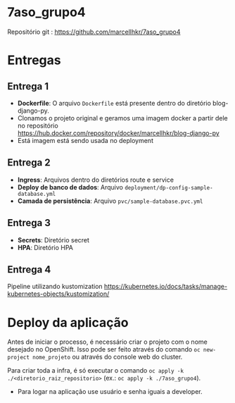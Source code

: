# 7aso_grupo4
Repositório git : https://github.com/marcellhkr/7aso_grupo4

# Entregas

## Entrega 1
- **Dockerfile**: O arquivo `Dockerfile` está presente dentro do diretório blog-django-py.
- Clonamos o projeto original e geramos uma imagem docker a partir dele no repositório https://hub.docker.com/repository/docker/marcellhkr/blog-django-py
- Está imagem está sendo usada no deployment

## Entrega 2
- **Ingress**: Arquivos dentro do diretórios route e service
- **Deploy de banco de dados**: Arquivo `deployment/dp-config-sample-database.yml`
- **Camada de persistência**: Arquivo `pvc/sample-database.pvc.yml`

## Entrega 3
- **Secrets**: Diretório secret
- **HPA**: Diretório HPA

## Entrega 4
Pipeline utilizando kustomization
https://kubernetes.io/docs/tasks/manage-kubernetes-objects/kustomization/

# Deploy da aplicação

Antes de iniciar o processo, é necessário criar o projeto com o nome desejado no OpenShift. Isso pode ser feito através do comando `oc new-project nome_projeto` ou através do console web do cluster.

Para criar toda a infra, é só executar o comando `oc apply -k ./<diretorio_raiz_repositorio>` (ex.: `oc apply -k ./7aso_grupo4`).
- Para logar na aplicação use usuário e senha iguais a developer.
